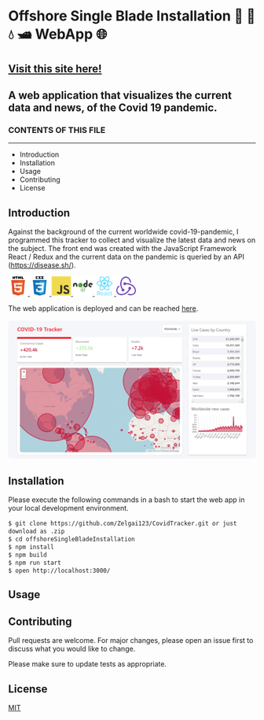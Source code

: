 # Offshore Single Blade Installation 💨 🌊 💧 🛥️ WebApp 🌐
## <a href="https://offshoresinglebladeassembly.web.app/" target="_blank">Visit this site here!</a>
## A web application that visualizes the current data and news, of the Covid 19 pandemic.

### CONTENTS OF THIS FILE
---------------------

 * Introduction
 * Installation
 * Usage
 * Contributing
 * License


## Introduction
Against the background of the current worldwide covid-19-pandemic, I programmed this tracker to collect and visualize the latest data and news on the subject. The front end was created with the JavaScript Framework React / Redux and the current data on the pandemic is queried by an API (https://disease.sh/). 

<a href="https://www.w3.org/html/" target="_blank"> <img src="https://raw.githubusercontent.com/devicons/devicon/master/icons/html5/html5-original-wordmark.svg" alt="html5" width="40" height="40"/> </a> 
<a href="https://www.w3schools.com/css/" target="_blank"> <img src="https://raw.githubusercontent.com/devicons/devicon/master/icons/css3/css3-original-wordmark.svg" alt="css3" width="40" height="40"/> </a>
<a href="https://developer.mozilla.org/en-US/docs/Web/JavaScript" target="_blank"> <img src="https://raw.githubusercontent.com/devicons/devicon/master/icons/javascript/javascript-original.svg" alt="javascript" width="40" height="40"/> </a>
<a href="https://nodejs.org" target="_blank"> <img src="https://raw.githubusercontent.com/devicons/devicon/master/icons/nodejs/nodejs-original-wordmark.svg" alt="nodejs" width="40" height="40"/> </a>
<a href="https://reactjs.org/" target="_blank"> <img src="https://raw.githubusercontent.com/devicons/devicon/master/icons/react/react-original-wordmark.svg" alt="react" width="40" height="40"/> </a>
<a href="https://redux.js.org" target="_blank"> <img src="https://raw.githubusercontent.com/devicons/devicon/master/icons/redux/redux-original.svg" alt="redux" width="40" height="40"/> </a>
<br>

The web application is deployed and can be reached <a href="https://zelgaitracker.com/" target="_blank"> here</a>.
<br>
<br>
<img src="https://github.com/Zelgai123/CovidTracker/blob/main/src/images/preview.PNG"
     alt="Covid Tracker Preview" style="border-radius: 5px;"/>

## Installation
Please execute the following commands in a bash to start the web app in your local development environment.

```
$ git clone https://github.com/Zelgai123/CovidTracker.git or just download as .zip
$ cd offshoreSingleBladeInstallation
$ npm install
$ npm build
$ npm run start
$ open http://localhost:3000/ 
```


## Usage


## Contributing
Pull requests are welcome. For major changes, please open an issue first to discuss what you would like to change.

Please make sure to update tests as appropriate.

## License
[MIT](https://choosealicense.com/licenses/mit/)
